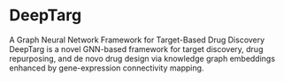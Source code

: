 # DeepTarg
A Graph Neural Network Framework for Target-Based Drug Discovery
DeepTarg is a novel GNN-based framework for target discovery, drug repurposing, and de novo drug design via knowledge graph embeddings enhanced by gene-expression connectivity mapping.
